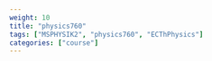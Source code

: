 ```yaml
---
weight: 10
title: "physics760"
tags: ["MSPHYSIK2", "physics760", "ECThPhysics"]
categories: ["course"]
---
```

